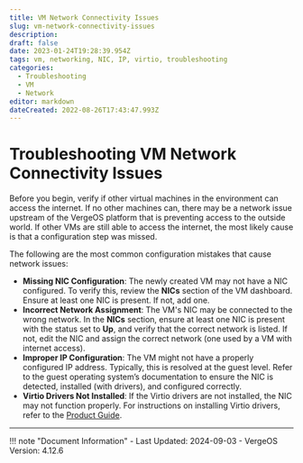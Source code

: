 ```yaml
---
title: VM Network Connectivity Issues
slug: vm-network-connectivity-issues
description: 
draft: false
date: 2023-01-24T19:28:39.954Z
tags: vm, networking, NIC, IP, virtio, troubleshooting
categories:
  - Troubleshooting
  - VM
  - Network
editor: markdown
dateCreated: 2022-08-26T17:43:47.993Z
---
```


# Troubleshooting VM Network Connectivity Issues

Before you begin, verify if other virtual machines in the environment can access the internet. If no other machines can, there may be a network issue upstream of the VergeOS platform that is preventing access to the outside world. If other VMs are still able to access the internet, the most likely cause is that a configuration step was missed.

The following are the most common configuration mistakes that cause network issues:

- **Missing NIC Configuration**: The newly created VM may not have a NIC configured. To verify this, review the **NICs** section of the VM dashboard. Ensure at least one NIC is present. If not, add one.
- **Incorrect Network Assignment**: The VM's NIC may be connected to the wrong network. In the **NICs** section, ensure at least one NIC is present with the status set to **Up**, and verify that the correct network is listed. If not, edit the NIC and assign the correct network (one used by a VM with internet access).
- **Improper IP Configuration**: The VM might not have a properly configured IP address. Typically, this is resolved at the guest level. Refer to the guest operating system’s documentation to ensure the NIC is detected, installed (with drivers), and configured correctly.
- **Virtio Drivers Not Installed**: If the Virtio drivers are not installed, the NIC may not function properly. For instructions on installing Virtio drivers, refer to the [Product Guide](/docs/product-guide/VMguestagent/).

---

!!! note "Document Information"
    - Last Updated: 2024-09-03
    - VergeOS Version: 4.12.6

